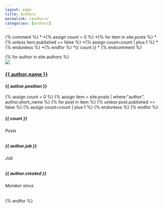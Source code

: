 ```yaml
---
layout: page
title: Authors
permalink: /authors/
categories: [authors]
---
```


<link rel="stylesheet" href="/assets/css/author-card.css">

{% comment %}
*
*{% assign count = 0 %}
*{% for item in site.posts %}
*{% unless item.published == false %}
*{% assign count=count | plus:1 %}
*{% endunless %}
*{% endfor %}
*{{ count }}
*
{% endcomment %}

<div class="list">
{% for author in site.authors %}
  <div class="author-card">
    <div class="author-image">
      <img src="https://via.placeholder.com/100">
    </div>
    <div class="author-title">
      <h3><a href="{{ author.url }}">{{ author.name }}</a></h3>
      <h4>{{ author.position }}</h4>
    </div>
    <div class="author-prestige">
      <div class="award">
      {% assign count = 0 %}
      {% assign item = site.posts | where:"author", author.short_name %}
      {% for post in item %}
      {% unless post.published == false %}
      {% assign count=count | plus:1 %}
      {% endunless %}
      {% endfor %}
        <h5>{{ count }}</h5>
        <h6>Posts</h6>
      </div>
      <div class="award">
        <h5>{{ author.job }}</h5>
        <h6>Job</h6>
      </div>
      <div class="award">
        <h5>{{ author.created }}</h5>
        <h6>Member since</h6>
      </div>
    </div>
    <!-- <div>{{ author.content | markdownify }}</div> -->
  </div>
  {% endfor %}
</div>
 
